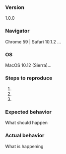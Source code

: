 ### Version
1.0.0

### Navigator
Chrome 59 | Safari 10.1.2 ...

### OS

MacOS 10.12 (Sierra)...

### Steps to reproduce
1.  
2.  
3.  

### Expected behavior
What should happen

### Actual behavior
What is happening
